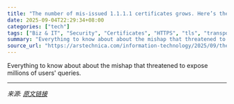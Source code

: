 ```yaml
---
title: "The number of mis-issued 1.1.1.1 certificates grows. Here’s the latest."
date: 2025-09-04T22:29:34+08:00
categories: ["tech"]
tags: ["Biz & IT", "Security", "Certificates", "HTTPS", "tls", "transport layer security"]
summary: "Everything to know about about the mishap that threatened to expose millions of users' queries."
source_url: "https://arstechnica.com/information-technology/2025/09/the-number-of-mis-issued-1-1-1-1-certificates-grows-heres-the-latest/"
---
```


Everything to know about about the mishap that threatened to expose millions of users' queries.

---

*来源: [原文链接](https://arstechnica.com/information-technology/2025/09/the-number-of-mis-issued-1-1-1-1-certificates-grows-heres-the-latest/)*
